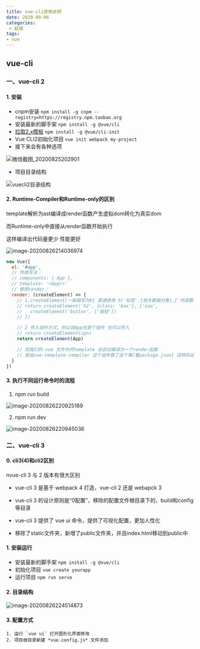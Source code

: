 ```yaml
---
title: vue-cli使用说明
date: 2020-09-06
categories:
 - 前端
tags:
- vue
---
```


## vue-cli

### 一、vue-cli 2

#### 1. 安装

* cnpm安装 `npm install -g cnpm --registry=https://registry.npm.taobao.org`
* 安装最新的脚手架 `npm install -g @vue/cli`
* [拉取2.x模板](https://cli.vuejs.org/zh/guide/creating-a-project.html#拉取-2-x-模板-旧版本)  `npm install -g @vue/cli-init`
* Vue CLI2初始化项目 `vue init webpack my-project`
* 接下来会有各种选项

![微信截图_20200825202901](https://gitee.com/rodrick278/img/raw/master/img/%E5%BE%AE%E4%BF%A1%E6%88%AA%E5%9B%BE_20200825202901.png)

* 项目目录结构

![vuecli2目录结构](https://gitee.com/rodrick278/img/raw/master/img/vuecli2%E7%9B%AE%E5%BD%95%E7%BB%93%E6%9E%84.png)



#### 2. Runtime-Compiler和Runtime-only的区别

template解析为ast编译成render函数产生虚拟dom转化为真实dom

而Runtime-only中直接从render函数开始执行

这样编译出代码量更少 性能更好

![image-20200826214036974](https://gitee.com/rodrick278/img/raw/master/img/image-20200826214036974.png)

```js
new Vue({
  el: '#app',
  // 传统写法：
  // components: { App },
  // template: '<App/>'
  // 使用render：
  render: (createElement) => {
    // 1.createElement[一般缩写为h] 普通使用 h('标签',{相关数据对象},['内容数组'])
    // return createElement('h2', {class: 'box'}, ['aaa',
    //   createElement('button', ['按钮'])
    // ])

    // 2 传入组件方式，所以说App也是个组件 也可以传入
    // return createElement(cpn)
    return createElement(App)

    // 而我们的.vue 文件中的template 会自动编译为一个render函数
    // 是由vue-template-compiler 这个组件做了这个事[看package.json] 这样的话 我们在runtime-only模式下就不会因为有template而报错了
  }
})
```

#### 3. 执行不同运行命令时的流程

1. npm run build

![image-20200826220925189](https://gitee.com/rodrick278/img/raw/master/img/image-20200826220925189.png)

2. npm run dev

![image-20200826220945036](https://gitee.com/rodrick278/img/raw/master/img/image-20200826220945036.png)



### 二、vue-cli 3

#### 0. cli3(4)和cli2区别

nvue-cli 3 与 2 版本有很大区别

* vue-cli 3 是基于 webpack 4 打造，vue-cli 2 还是 webapck 3

* vue-cli 3 的设计原则是“0配置”，移除的配置文件根目录下的，build和config等目录

* vue-cli 3 提供了 vue ui 命令，提供了可视化配置，更加人性化

* 移除了static文件夹，新增了public文件夹，并且index.html移动到public中

#### 1. 安装运行

* 安装最新的脚手架 `npm install -g @vue/cli`
* 初始化项目 `vue create yourapp`
* 运行项目 `npm run serve`

#### 2.  目录结构

![image-20200826224514873](https://gitee.com/rodrick278/img/raw/master/img/image-20200826224514873.png)



#### 3. 配置方式

	1. 运行 `vue ui` 打开图形化界面修改
 	2. 项目根目录新建 *vue.config.js* 文件添加